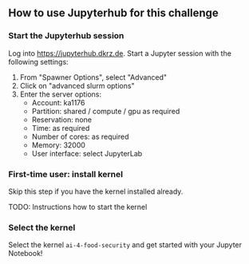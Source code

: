 ## How to use Jupyterhub for this challenge

### Start the Jupyterhub session

Log into https://jupyterhub.dkrz.de. Start a Jupyter session with the following settings:

1. From "Spawner Options", select "Advanced"
2. Click on "advanced slurm options"
3. Enter the server options:
    * Account: ka1176
    * Partition: shared / compute / gpu as required
    * Reservation: none
    * Time: as required
    * Number of cores: as required
    * Memory: 32000 
    * User interface: select JupyterLab

### First-time user: install kernel

Skip this step if you have the kernel installed already.

TODO: Instructions how to start the kernel

### Select the kernel

Select the kernel `ai-4-food-security` and get started with your Jupyter Notebook!
